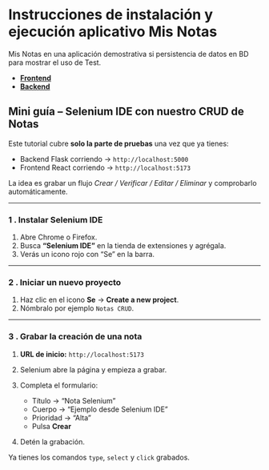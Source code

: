 # Instrucciones de instalación y ejecución aplicativo Mis Notas

Mis Notas en una aplicación demostrativa si persistencia de datos en BD para mostrar el uso de Test.

- **[Frontend](https://github.com/TalentoFuturo/FundamentosTestingAutomatizado/blob/main/misnotas/frontend/vite-project/README.md)**
- **[Backend](https://github.com/TalentoFuturo/FundamentosTestingAutomatizado/blob/main/misnotas/backend/readme.md)**

## Mini guía – Selenium IDE con nuestro CRUD de Notas

Este tutorial cubre **solo la parte de pruebas** una vez que ya tienes:

* Backend Flask corriendo → `http://localhost:5000`
* Frontend React corriendo → `http://localhost:5173`

La idea es grabar un flujo *Crear / Verificar / Editar / Eliminar* y comprobarlo automáticamente.

---

### 1 . Instalar Selenium IDE

1. Abre Chrome o Firefox.  
2. Busca **“Selenium IDE”** en la tienda de extensiones y agrégala.  
3. Verás un icono rojo con “Se” en la barra.

---

### 2 . Iniciar un nuevo proyecto

1. Haz clic en el icono **Se** → **Create a new project**.  
2. Nómbralo por ejemplo `Notas CRUD`.

---

### 3 . Grabar la creación de una nota

1. **URL de inicio:** `http://localhost:5173`  
2. Selenium abre la página y empieza a grabar.  
3. Completa el formulario:

   * Título → “Nota Selenium”  
   * Cuerpo  → “Ejemplo desde Selenium IDE”  
   * Prioridad → “Alta”  
   * Pulsa **Crear**

4. Detén la grabación.

Ya tienes los comandos `type`, `select` y `click` grabados.
